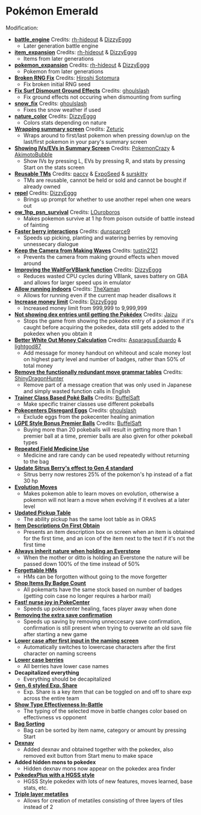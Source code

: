 # Pokémon Emerald

Modification:
* [**battle_engine**](https://github.com/rh-hideout/pokeemerald-expansion/tree/battle_engine) Credits: [rh-hideout](https://github.com/rh-hideout) & [DizzyEggg](https://github.com/DizzyEggg)
  * Later generation battle engine 
* [**item_expansion**](https://github.com/rh-hideout/pokeemerald-expansion/tree/item_expansion) Credits: [rh-hideout](https://github.com/rh-hideout) & [DizzyEggg](https://github.com/DizzyEggg)
  * Items from later generations
* [**pokemon_expansion**](https://github.com/rh-hideout/pokeemerald-expansion/tree/pokemon_expansion) Credits: [rh-hideout](https://github.com/rh-hideout) & [DizzyEggg](https://github.com/DizzyEggg)
  * Pokemon from later generations
* [**Broken RNG Fix**](https://www.pokecommunity.com/showpost.php?p=10211666&postcount=155) Credits: [Hiroshi Sotomura](https://www.pokecommunity.com/member.php?u=5)
  * Fix broken initial RNG seed
* [**Fix Surf Dismount Ground Effects**](https://www.pokecommunity.com/showpost.php?p=10184839&postcount=123) Credits: [ghoulslash](https://github.com/ghoulslash)
  * Fix ground effects not occuring when dismounting from surfing
* [**snow_fix**](https://github.com/ghoulslash/pokeemerald/tree/snow_fix) Credits: [ghoulslash](https://github.com/ghoulslash)
  * Fixes the snow weather if used
* [**nature_color**](https://github.com/DizzyEggg/pokeemerald/tree/nature_color) Credits: [DizzyEggg](https://github.com/DizzyEggg)
  * Colors stats depending on nature
* [**Wrapping summary screen**](https://www.pokecommunity.com/showpost.php?p=10060875&postcount=27) Credits: [Zeturic](https://github.com/Zeturic)
  * Wraps around to first/last pokemon when pressing down/up on the last/first pokemon in your pary's summary screen
* [**Showing IVs/EVs in Summary Screen**](https://www.pokecommunity.com/showpost.php?p=10161688&postcount=77) Credits: [PokemonCrazy](https://www.pokecommunity.com/member.php?u=69053) & [AkimotoBubble](https://www.pokecommunity.com/member.php?u=495303)
  * Show IVs by pressing L, EVs by pressing R, and stats by pressing Start on the stats screen
* [**Reusable TMs**](https://github.com/pret/pokeemerald/wiki/Infinite-TM-usage) Credits: [paccy](https://www.pokecommunity.com/member.php?u=151157) & [ExpoSeed](https://github.com/ExpoSeed) & [surskitty](https://github.com/surskitty)
  * TMs are reusable, cannot be held or sold and cannot be bought if already owned
* [**repel**](https://github.com/DizzyEggg/pokeemerald/tree/repel) Credits: [DizzyEggg](https://github.com/DizzyEggg)
  * Brings up prompt for whether to use another repel when one wears out
* [**ow_1hp_psn_survival**](https://github.com/LOuroboros/pokeemerald/tree/ow_1hp_psn_survival) Credits: [LOuroboros](https://github.com/LOuroboros)
  * Makes pokemon survive at 1 hp from poison outside of battle instead of fainting
* [**Faster berry interactions**](https://www.pokecommunity.com/showpost.php?p=10164065&postcount=82) Credits: [dunsparce9](https://github.com/dunsparce9)
  * Speeds up picking, planting and watering berries by removing unnessecary dialogue
* [**Keep the Camera from Making Waves**](https://github.com/pret/pokeemerald/wiki/Keep-the-Camera-from-Making-Waves) Credits: [tustin2121](https://github.com/tustin2121)
  * Prevents the camera from making ground effects when moved around
* [**Improving the WaitForVBlank function**](https://github.com/pret/pokeemerald/wiki/Improving-the-WaitForVBlank-function) Credits: [DizzyEggg](https://github.com/DizzyEggg)
  * Reduces wasted CPU cycles during VBlank, saves battery on GBA and allows for larger speed ups in emulator
* [**Allow running indoors**](https://www.pokecommunity.com/showpost.php?p=9990848&postcount=14) Credits: [TheXaman](https://github.com/TheXaman)
  * Allows for running even if the current map header disallows it
* [**Increase money limit**](https://github.com/pret/pokeemerald/wiki/Increase-money-limit) Credits: [DizzyEggg](https://github.com/DizzyEggg)
  * Increased money limit from 999,999 to 9,999,999
* [**Not showing dex entries until getting the Pokédex**](https://github.com/pret/pokeemerald/wiki/Not-showing-dex-entries-until-getting-the-Pok%C3%A9dex) Credits: [Jaizu](https://github.com/Jaizu)
  * Stops the game from showing the pokedex entry of a pokemon if it's caught before acquiring the pokedex, data still gets added to the pokedex when you obtain it
* [**Better White Out Money Calculation**](https://github.com/pret/pokeemerald/wiki/Better-White-Out-Money-Calculation) Credits: [AsparagusEduardo](https://github.com/AsparagusEduardo) & [lightgod87](https://github.com/lightgod87)
  * Add message for money handout on whiteout and scale money lost on highest party level and number of badges, rather than 50% of total money
* [**Remove the functionally redundant move grammar tables**](https://github.com/pret/pokeemerald/wiki/Remove-the-functionally-redundant-move-grammar-tables) Credits: [ShinyDragonHunter](https://github.com/ShinyDragonHunter)
  * Remove part of a message creation that was only used in Japanese and simply wasted function calls in English
* [**Trainer Class Based Poké Balls**](https://github.com/pret/pokeemerald/wiki/Trainer-Class-Based-Pok%C3%A9-Balls) Credits: [BuffelSaft](https://github.com/BuffelSaft)
  * Make specific trainer classes use different pokeballs
* [**Pokecenters Disregard Eggs**](https://github.com/pret/pokeemerald/wiki/Pokecenters-Disregard-Eggs) Credits: [ghoulslash](https://github.com/ghoulslash)
  * Exclude eggs from the pokecenter healing animation
* [**LGPE Style Bonus Premier Balls**](https://github.com/pret/pokeemerald/wiki/LGPE-Style-Bonus-Premier-Balls) Credits: [BuffelSaft](https://github.com/BuffelSaft)
  * Buying more than 20 pokeballs will result in getting more than 1 premier ball at a time, premier balls are also given for other pokeball types
* [**Repeated Field Medicine Use**](https://github.com/pret/pokeemerald/wiki/Repeated-Field-Medicine-Use)
  * Medicine and rare candy can be used repeatedly without returning to the bag
* [**Update Sitrus Berry's effect to Gen 4 standard**](https://github.com/pret/pokeemerald/wiki/Update-Sitrus-Berry's-effect-to-Gen-4-standard)
  * Sitrus berry now restores 25% of the pokemon's hp instead of a flat 30 hp
* [**Evolution Moves**](https://www.pokecommunity.com/showpost.php?p=10097987&postcount=36)
  * Makes pokemon able to learn moves on evolution, otherwise a pokemon will not learn a move when evolving if it evolves at a later level
* [**Updated Pickup Table**](https://www.pokecommunity.com/showpost.php?p=9987541&postcount=11)
  * The ability pickup has the same loot table as in ORAS
* [**Item Descriptions On First Obtain**](https://www.pokecommunity.com/showpost.php?p=10126502&postcount=46)
  * Presents an item description box on screen when an item is obtained for the first time, and an icon of the item next to the text if it's not the first time
* [**Always inherit nature when holding an Everstone**](https://www.pokecommunity.com/showpost.php?p=10159052&postcount=68)
  * When the mother or ditto is holding an Everstone the nature will be passed down 100% of the time instead of 50%
* [**Forgettable HMs**](https://www.pokecommunity.com/showpost.php?p=10182839&postcount=119)
  * HMs can be forgotten without going to the move forgetter
* [**Shop Items By Badge Count**](https://github.com/pret/pokeemerald/wiki/Shop-Items-By-Badge-Count)
  * All pokemarts have the same stock based on number of badges (getting coin case no longer requires a harbor mail)
* [**Fast! nurse joy in PokeCenter**](https://www.pokecommunity.com/showpost.php?p=10213415&postcount=164)
  * Speeds up pokecenter healing, faces player away when done
* [**Removing the extra save confirmation**](https://www.pokecommunity.com/showpost.php?p=10211835&postcount=156)
  * Speeds up saving by removing unneccesary save confirmation, confirmation is still present when trying to overwrite an old save file after starting a new game
* [**Lower case after first input in the naming screen**](https://www.pokecommunity.com/showpost.php?p=10199896&postcount=139)
  * Automatically switches to lowercase characters after the first character on naming screens
* [**Lower case berries**](https://www.pokecommunity.com/showpost.php?p=10013331&postcount=2)
  * All berries have lower case names
* **Decapitalized everything**
  * Everything should be decapitalized
* [**Gen. 6 styled Exp. Share**](https://www.pokecommunity.com/showpost.php?p=10060538&postcount=26)
  * Exp. Share is a key item that can be toggled on and off to share exp across the entire team
* [**Show Type Effectiveness In-Battle**](https://www.pokecommunity.com/showpost.php?p=10167016&postcount=83)
  * The typing of the selected move in battle changes color based on effectivness vs opponent
* [**Bag Sorting**](https://www.pokecommunity.com/showpost.php?p=10167488&postcount=84)
  * Bag can be sorted by item name, category or amount by pressing Start
* [**Dexnav**](https://www.pokecommunity.com/showpost.php?p=10215653&postcount=1)
  * Added dexnav and obtained together with the pokedex, also removed exit button from Start menu to make space
* **Added hidden mons to pokedex**
  * Hidden dexnav mons now appear on the pokedex area finder
* [**PokedexPlus with a HGSS style**](https://www.pokecommunity.com/showpost.php?p=10230792&postcount=1)
  * HGSS Style pokedex with lots of new features, moves learned, base stats, etc.
* [**Triple layer metatiles**](https://github.com/pret/pokeemerald/wiki/Triple-layer-metatiles)
  * Allows for creation of metatiles consisting of three layers of tiles instead of 2
